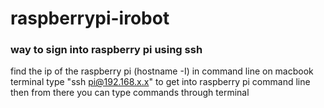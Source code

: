 # raspberrypi-irobot


### way to sign into raspberry pi using ssh
  find the ip of the raspberry pi (hostname -I) in command line
  on macbook terminal type "ssh pi@192.168.x.x" to get into raspberry pi command line
  then from there you can type commands through terminal
